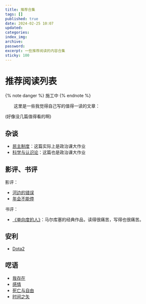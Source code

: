 ```yaml
---
title: 推荐合集
tags: []
published: true
date: 2024-02-25 10:07
updated:
categories:
index_img:
archive:
password:
excerpt: 一些推荐阅读的内容合集
sticky: 100
---
```


# 推荐阅读列表

{% note danger  %}
施工中
{% endnote %}

&emsp;&emsp;这里是一些我觉得自己写的值得一读的文章：

(好像没几篇值得看的啊)

## 杂谈
- [民主制度](/hexo/essays/democracyold)：这篇实际上是政治课大作业
- [科学与认识论](/hexo/essays/science)：这篇也是政治课大作业

## 影评、书评

影评：
- [河边的错误](/hexo/essays/onlytheriverflows)
- [年会不能停](/hexo/essays/JohnnyKeepWalking)

书评：

- [《单向度的人》](/hexo/essays/one-dimensional-man)：马尔库塞的经典作品，读得很痛苦，写得也很痛苦。

## 安利

- [Dota2](/hexo/diary/ti12)

## 呓语

- [我存在](/hexo/contemplation/Existence)
- [感情](/hexo/contemplation/loveillusion)
- [死亡与自由](/hexo/contemplation/free-and-death)
- [时间之矢](/hexo/memo/arrowoftime)
